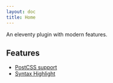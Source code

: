 ```yaml
---
layout: doc
title: Home
---
```


An eleventy plugin with modern features.

## Features

- [PostCSS support](/doc/postcss)
- [Syntax Highlight](/doc/syntax-highlight)

